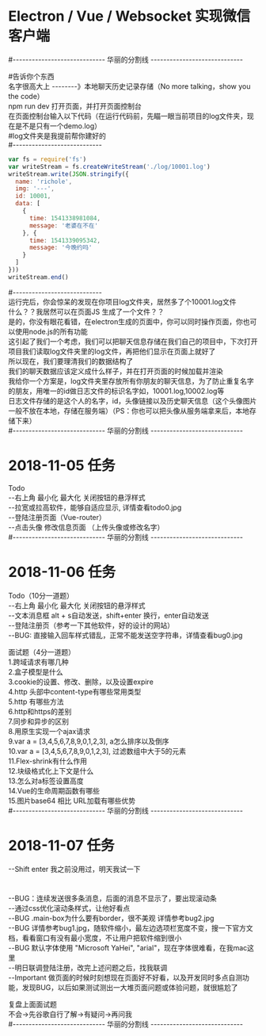# Electron / Vue / Websocket 实现微信客户端  
#----------------------------- 华丽的分割线 -----------------------------  

#告诉你个东西  
名字很高大上 --------》本地聊天历史记录存储（No more talking，show you the code）  
npm run dev 打开页面，并打开页面控制台  
在页面控制台输入以下代码（在运行代码前，先瞄一眼当前项目的log文件夹，现在是不是只有一个demo.log）  
#log文件夹是我提前帮你建好的  
#----------------------------  
```javascript
var fs = require('fs')  
var writeStream = fs.createWriteStream('./log/10001.log')  
writeStream.write(JSON.stringify({  
  name: 'richole',  
  img: '---',  
  id: 10001,  
  data: [  
    {  
      time: 1541338981084,  
      message: '老婆在不在'  
    }, {  
      time: 1541339095342,  
      message: '今晚约吗'  
    }  
  ]  
}))  
writeStream.end()  
```
#----------------------------  
运行完后，你会惊呆的发现在你项目log文件夹，居然多了个10001.log文件  
什么？？我居然可以在页面JS 生成了一个文件？？  
是的，你没有眼花看错，在electron生成的页面中，你可以同时操作页面，你也可以使用node.js的所有功能  
这引起了我们一个考虑，我们可以把聊天信息存储在我们自己的项目中，下次打开项目我们读取log文件夹里的log文件，再把他们显示在页面上就好了  
所以现在，我们要理清我们的数据结构了  
我们的聊天数据应该定义成什么样子，并在打开页面的时候加载并渲染  
我给你一个方案是，log文件夹里存放所有你朋友的聊天信息，为了防止重复名字的朋友，用唯一的id做日志文件的标识名字如，10001.log,10002.log等  
日志文件存储的是这个人的名字，id，头像链接以及历史聊天信息（这个头像图片一般不放在本地，存储在服务端）（PS：你也可以把头像从服务端拿来后，本地存储下来）  
#----------------------------- 华丽的分割线 -----------------------------  
# 2018-11-05 任务  
Todo  
--右上角 最小化 最大化 关闭按钮的悬浮样式  
--拉宽或拉高软件，能够自适应显示, 详情查看todo0.jpg  
--登陆注册页面（Vue-router）  
--点击头像 修改信息页面 （上传头像或修改名字）  
#----------------------------- 华丽的分割线 -----------------------------  
# 2018-11-06 任务  
Todo（10分一道题）  
--右上角 最小化 最大化 关闭按钮的悬浮样式 <!--已解决-->  
--文本消息框 alt + s自动发送，shift+enter 换行，enter自动发送 <!-- 【shift+enter 换行 不会！！！】 -->  
--登陆注册页（参考一下其他软件，好的设计的网站）<!-- 页面样式写好了  功能接口未对接 -->  
--BUG: 直接输入回车样式错乱，正常不能发送空字符串，详情查看bug0.jpg <!--已解决-->  
  
面试题（4分一道题）  
1.跨域请求有哪几种  
2.盒子模型是什么  
3.cookie的设置、修改、删除，以及设置expire  
4.http 头部中content-type有哪些常用类型  
5.http 有哪些方法  
6.http和https的差别  
7.同步和异步的区别  
8.用原生实现一个ajax请求  
9.var a = [3,4,5,6,7,8,9,0,1,2,3], a怎么排序以及倒序  
10.var a = [3,4,5,6,7,8,9,0,1,2,3], 过滤数组中大于5的元素  
11.Flex-shrink有什么作用  
12.块级格式化上下文是什么  
13.怎么对a标签设置高度  
14.Vue的生命周期函数有哪些  
15.图片base64 相比 URL加载有哪些优势  
#----------------------------- 华丽的分割线 -----------------------------  
# 2018-11-07 任务  
--Shift enter 我之前没用过，明天我试一下  
#  
--BUG：连续发送很多条消息，后面的消息不显示了，要出现滚动条  
--通过css优化滚动条样式，让他好看点  
--BUG .main-box为什么要有border，很不美观 详情参考bug2.jpg  
--BUG 详情参考bug1.jpg，随软件缩小，最左边选项栏宽度不变，搜一下官方文档，看看窗口有没有最小宽度，不让用户把软件缩到很小  
--BUG 默认字体使用 "Microsoft YaHei", "arial"，现在字体很难看，在我mac这里  
--明日联调登陆注册，改完上述问题之后，找我联调  
--Important 做页面的时候时刻想现在页面好不好看，以及开发同时多点自测功能，发现BUG，以后如果测试测出一大堆页面问题或体验问题，就很尴尬了  
  
复盘上面面试题  
不会->先谷歌自行了解->有疑问->再问我  
#----------------------------- 华丽的分割线 -----------------------------  
<!--   
# 未来可接受任务  
Todo（Websocket联调）  
--两次聊天消息间隔5分钟，新消息来的时候显示当前时间，详情查看todo1.jpg  
--若聊天时间为昨天，相隔的消息显示 昨天 时:分 详情查看todo2.jpg  
--若为前天及以前的信息直接显示时间 年-月-日 时:分  
--上述时间需要自己做转换（一般后台会传时间戳给你） Date.now() 或 (new Date()).getTime() 得出的一串数字就是时间戳  
--新朋友发消息给你，需要新开个聊天窗口  
-->  
